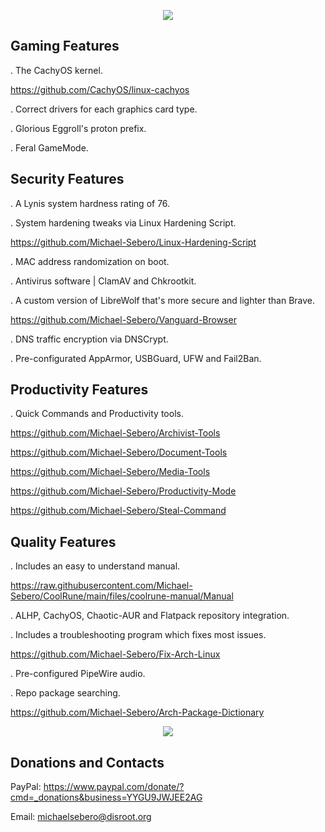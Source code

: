 <p align="center">
	<img src="https://i.postimg.cc/VLTRqVvW/logo.png" />
                                                                                                                                      	
## Gaming Features
	
. The CachyOS kernel.

https://github.com/CachyOS/linux-cachyos

. Correct drivers for each graphics card type.
	
. Glorious Eggroll's proton prefix.
	
. Feral GameMode.

## Security Features 
	
. A Lynis system hardness rating of 76.
	
. System hardening tweaks via Linux Hardening Script.
	
https://github.com/Michael-Sebero/Linux-Hardening-Script
	
. MAC address randomization on boot.
	
. Antivirus software | ClamAV and Chkrootkit.
	
. A custom version of LibreWolf that's more secure and lighter than Brave.

https://github.com/Michael-Sebero/Vanguard-Browser
	
. DNS traffic encryption via DNSCrypt.
	
. Pre-configurated AppArmor, USBGuard, UFW and Fail2Ban.
	
## Productivity Features
	
. Quick Commands and Productivity tools.
	
https://github.com/Michael-Sebero/Archivist-Tools
	
https://github.com/Michael-Sebero/Document-Tools
	
https://github.com/Michael-Sebero/Media-Tools
	
https://github.com/Michael-Sebero/Productivity-Mode
	
https://github.com/Michael-Sebero/Steal-Command
	
## Quality Features
	
. Includes an easy to understand manual.
	
https://raw.githubusercontent.com/Michael-Sebero/CoolRune/main/files/coolrune-manual/Manual
	
. ALHP, CachyOS, Chaotic-AUR and Flatpack repository integration.
	
. Includes a troubleshooting program which fixes most issues.
	
https://github.com/Michael-Sebero/Fix-Arch-Linux
	
. Pre-configured PipeWire audio.
	
. Repo package searching.
	
https://github.com/Michael-Sebero/Arch-Package-Dictionary
	
<p align="center">
	<img src="https://i.postimg.cc/C53HDLTZ/ksnip-20240224-100057.png" />

## Donations and Contacts
PayPal: https://www.paypal.com/donate/?cmd=_donations&business=YYGU9JWJEE2AG

Email: michaelsebero@disroot.org


